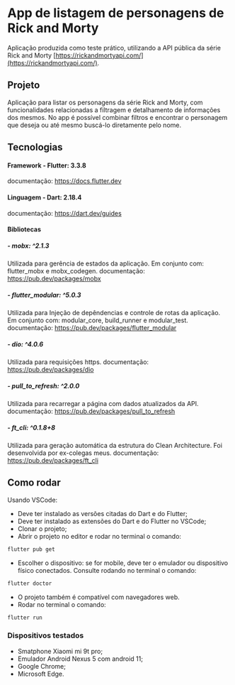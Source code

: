 # App de listagem de personagens de Rick and Morty

Aplicação produzida como teste prático, utilizando a API pública da série Rick and Morty [https://rickandmortyapi.com/](https://rickandmortyapi.com/).

## Projeto

Aplicação para listar os personagens da série Rick and Morty, com funcionalidades relacionadas a filtragem e detalhamento de informações dos mesmos. No app é possível combinar filtros e encontrar o personagem que deseja ou até mesmo buscá-lo diretamente pelo nome.

## Tecnologias
#### Framework - Flutter: 3.3.8
documentação: https://docs.flutter.dev

#### Linguagem - Dart: 2.18.4
documentação: https://dart.dev/guides

#### Bibliotecas
##### - mobx: ^2.1.3
Utilizada para gerência de estados da aplicação.
Em conjunto com: flutter_mobx e mobx_codegen.
documentação: https://pub.dev/packages/mobx

##### - flutter_modular: ^5.0.3
Utilizada para Injeção de depêndencias e controle de rotas da aplicação.
Em conjunto com: modular_core, build_runner e modular_test.
documentação: https://pub.dev/packages/flutter_modular

##### - dio: ^4.0.6
Utilizada para requisições https.
documentação: https://pub.dev/packages/dio

##### - pull_to_refresh: ^2.0.0
Utilizada para recarregar a página com dados atualizados da API.
documentação: https://pub.dev/packages/pull_to_refresh

##### - ft_cli: ^0.1.8+8
Utilizada para geração automática da estrutura do Clean Architecture. Foi desenvolvida por ex-colegas meus.
documentação: https://pub.dev/packages/ft_cli

## Como rodar

Usando VSCode:
- Deve ter instalado as versões citadas do Dart e do Flutter;
- Deve ter instalado as extensões do Dart e do Flutter no VSCode;
- Clonar o projeto;
- Abrir o projeto no editor e rodar no terminal o comando:
```bash
flutter pub get
```
- Escolher o dispositivo: se for mobile, deve ter o emulador ou dispositivo físico conectados. Consulte rodando no terminal o comando:
```bash
flutter doctor
```
- O projeto também é compatível com navegadores web.
- Rodar no terminal o comando:
```bash
flutter run
```

### Dispositivos testados
- Smatphone Xiaomi mi 9t pro;
- Emulador Android Nexus 5 com android 11;
- Google Chrome;
- Microsoft Edge.
